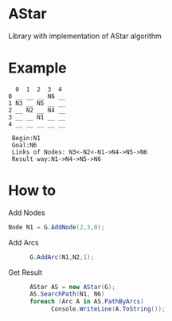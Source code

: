 # AStar
Library with implementation of AStar algorithm 
# Example




      0  1  2  3  4
    0 __ __ __ N6 __
    1 N3 __ N5 __ __
    2 __ N2 __ N4 __
    3 __ __ N1 __ __
    4 __ __ __ __ __
   
     Begin:N1
     Goal:N6
     Links of Nodes: N3<-N2<-N1->N4->N5->N6
     Result way:N1->N4->N5->N6
     
# How to
Add Nodes
```C#
Node N1 = G.AddNode(2,3,0);
```
Add Arcs
```C#
      G.AddArc(N1,N2,1);
```
Get Result
```C#
      AStar AS = new AStar(G);
      AS.SearchPath(N1, N6)
      foreach (Arc A in AS.PathByArcs)
            Console.WriteLine(A.ToString());
```

